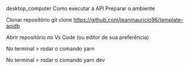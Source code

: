 desktop_computer Como executar a API
Preparar o ambiente

Clonar repositório git clone https://github.com/jeanmauricio96/template-apidb

Abrir repositório no Vs Code (ou editor de sua preferência)

No terminal > rodar o comando yarn

No terminal > rodar o comando yarn dev
